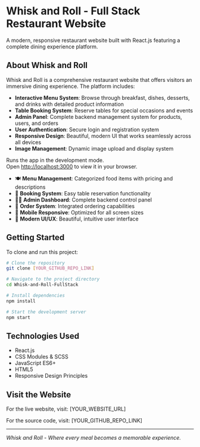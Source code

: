 # Whisk and Roll - Full Stack Restaurant Website

A modern, responsive restaurant website built with React.js featuring a complete dining experience platform.

## About Whisk and Roll

Whisk and Roll is a comprehensive restaurant website that offers visitors an immersive dining experience. The platform includes:

- **Interactive Menu System**: Browse through breakfast, dishes, desserts, and drinks with detailed product information
- **Table Booking System**: Reserve tables for special occasions and events
- **Admin Panel**: Complete backend management system for products, users, and orders
- **User Authentication**: Secure login and registration system
- **Responsive Design**: Beautiful, modern UI that works seamlessly across all devices
- **Image Management**: Dynamic image upload and display system

Runs the app in the development mode.\
Open [http://localhost:3000](http://localhost:3000) to view it in your browser.

- 🍽️ **Menu Management**: Categorized food items with pricing and descriptions
- 📅 **Booking System**: Easy table reservation functionality
- 👨‍💼 **Admin Dashboard**: Complete backend control panel
- 🛒 **Order System**: Integrated ordering capabilities
- 📱 **Mobile Responsive**: Optimized for all screen sizes
- 🎨 **Modern UI/UX**: Beautiful, intuitive user interface

## Getting Started

To clone and run this project:

```bash
# Clone the repository
git clone [YOUR_GITHUB_REPO_LINK]

# Navigate to the project directory
cd Whisk-and-Roll-FullStack

# Install dependencies
npm install

# Start the development server
npm start
```

## Technologies Used

- React.js
- CSS Modules & SCSS
- JavaScript ES6+
- HTML5
- Responsive Design Principles

## Visit the Website

For the live website, visit: [YOUR_WEBSITE_URL]

For the source code, visit: [YOUR_GITHUB_REPO_LINK]

---

*Whisk and Roll - Where every meal becomes a memorable experience.*
